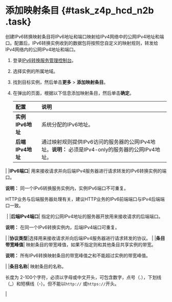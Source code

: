 # 添加映射条目 {#task_z4p_hcd_n2b .task}

创建IPv6转换映射条目将IPv6地址和端口映射给IPv4网络中的公网IPv4地址和端口。配置后，IPv6转换实例收到的数据包将按照您自定义的映射规则，转发给IPv4网络内的公网IPv4地址和端口。

1.  登录[IPv6转换服务管理控制台](https://ipv6trans.console.aliyun.com/instances/cn-hangzhou)。 
2.  选择实例的所属地域。 
3.  找到目标实例，然后单击**更多** \> **添加映射条目**。 
4.  在弹出的页面，根据以下信息添加映射条目，然后单击**确定**。 

    |配置|说明|
    |:-|:-|
    |**实例IPv6地址**|系统分配的IPv6地址。|
    |**后端IPv4地址**|通过映射规则提供IPv6访问的服务器的公网IPv4地址。**说明：** 必须是IPv4-only的服务器的公网IPv4地址。

|
    |**IPv6端口**| 用来接收请求并向后端IPv4服务器进行请求转发的IPv6转换实例的端口。

**说明：** 同一个IPv6转换服务实例内，实例IPv6端口不可重复。

HTTP业务与后端服务器处理有关，建议HTTP业务的IPv6前端端口与IPv4后端端口一致。

 |
    |**后端IPv4端口**| 指定的公网IPv4地址的服务器开放用来接收请求的后端端口。

 **说明：** 在同一个IPv6转换实例内，后端IPv4端口可重复。

 |
    |**协议类型**|选择用来接收请求并向后端IPv4服务器进行请求转发的协议。 |
    |**条目带宽峰值**| 映射条目的带宽峰值，如果不指定则和其他条目共享实例的带宽。

 **说明：** 所有IPv6转换映射条目的带宽峰值之和不能超过实例的带宽峰值。

 |
    |**条目名称**| 映射条目的名称。

 长度为 2-100个字符，必须以字母或中文开头，可包含数字，点号（.），下划线（\_）和短横线（-）。但不能以`http://` 或`https://`开头。

 |



